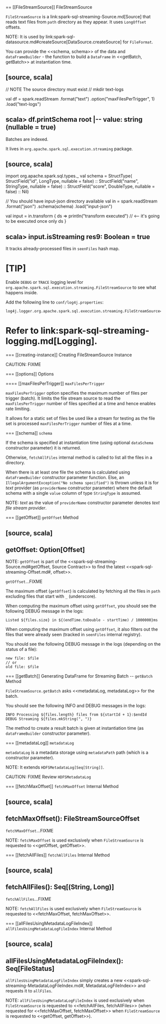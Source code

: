 == [[FileStreamSource]] FileStreamSource

`FileStreamSource` is a link:spark-sql-streaming-Source.md[Source] that reads text files from `path` directory as they appear. It uses `LongOffset` offsets.

NOTE: It is used by link:spark-sql-datasource.md#createSource[DataSource.createSource] for `FileFormat`.

You can provide the <<schema, schema>> of the data and `dataFrameBuilder` - the function to build a `DataFrame` in <<getBatch, getBatch>> at instantiation time.

[source, scala]
----
// NOTE The source directory must exist
// mkdir text-logs

val df = spark.readStream
  .format("text")
  .option("maxFilesPerTrigger", 1)
  .load("text-logs")

scala> df.printSchema
root
|-- value: string (nullable = true)
----

Batches are indexed.

It lives in `org.apache.spark.sql.execution.streaming` package.

[source, scala]
----
import org.apache.spark.sql.types._
val schema = StructType(
  StructField("id", LongType, nullable = false) ::
  StructField("name", StringType, nullable = false) ::
  StructField("score", DoubleType, nullable = false) :: Nil)

// You should have input-json directory available
val in = spark.readStream
  .format("json")
  .schema(schema)
  .load("input-json")

val input = in.transform { ds =>
  println("transform executed")  // <-- it's going to be executed once only
  ds
}

scala> input.isStreaming
res9: Boolean = true
----

It tracks already-processed files in `seenFiles` hash map.

[TIP]
====
Enable `DEBUG` or `TRACE` logging level for `org.apache.spark.sql.execution.streaming.FileStreamSource` to see what happens inside.

Add the following line to `conf/log4j.properties`:

```
log4j.logger.org.apache.spark.sql.execution.streaming.FileStreamSource=TRACE
```

Refer to link:spark-sql-streaming-logging.md[Logging].
====

=== [[creating-instance]] Creating FileStreamSource Instance

CAUTION: FIXME

=== [[options]] Options

==== [[maxFilesPerTrigger]] `maxFilesPerTrigger`

`maxFilesPerTrigger` option specifies the maximum number of files per trigger (batch). It limits the file stream source to read the `maxFilesPerTrigger` number of files specified at a time and hence enables rate limiting.

It allows for a static set of files be used like a stream for testing as the file set is processed `maxFilesPerTrigger` number of files at a time.

=== [[schema]] `schema`

If the schema is specified at instantiation time (using optional `dataSchema` constructor parameter) it is returned.

Otherwise, `fetchAllFiles` internal method is called to list all the files in a directory.

When there is at least one file the schema is calculated using `dataFrameBuilder` constructor parameter function. Else, an `IllegalArgumentException("No schema specified")` is thrown unless it is for *text* provider (as `providerName` constructor parameter) where the default schema with a single `value` column of type `StringType` is assumed.

NOTE: *text* as the value of `providerName` constructor parameter denotes *text file stream provider*.

=== [[getOffset]] `getOffset` Method

[source, scala]
----
getOffset: Option[Offset]
----

NOTE: `getOffset` is part of the <<spark-sql-streaming-Source.md#getOffset, Source Contract>> to find the latest <<spark-sql-streaming-Offset.md#, offset>>.

`getOffset`...FIXME

The maximum offset (`getOffset`) is calculated by fetching all the files in `path` excluding files that start with `_` (underscore).

When computing the maximum offset using `getOffset`, you should see the following DEBUG message in the logs:

```
Listed ${files.size} in ${(endTime.toDouble - startTime) / 1000000}ms
```

When computing the maximum offset using `getOffset`, it also filters out the files that were already seen (tracked in `seenFiles` internal registry).

You should see the following DEBUG message in the logs (depending on the status of a file):

```
new file: $file
// or
old file: $file
```

=== [[getBatch]] Generating DataFrame for Streaming Batch -- `getBatch` Method

`FileStreamSource.getBatch` asks <<metadataLog, metadataLog>> for the batch.

You should see the following INFO and DEBUG messages in the logs:

```
INFO Processing ${files.length} files from ${startId + 1}:$endId
DEBUG Streaming ${files.mkString(", ")}
```

The method to create a result batch is given at instantiation time (as `dataFrameBuilder` constructor parameter).

=== [[metadataLog]] `metadataLog`

`metadataLog` is a metadata storage using `metadataPath` path (which is a constructor parameter).

NOTE: It extends `HDFSMetadataLog[Seq[String]]`.

CAUTION: FIXME Review `HDFSMetadataLog`

=== [[fetchMaxOffset]] `fetchMaxOffset` Internal Method

[source, scala]
----
fetchMaxOffset(): FileStreamSourceOffset
----

`fetchMaxOffset`...FIXME

NOTE: `fetchMaxOffset` is used exclusively when `FileStreamSource` is requested to <<getOffset, getOffset>>.

=== [[fetchAllFiles]] `fetchAllFiles` Internal Method

[source, scala]
----
fetchAllFiles(): Seq[(String, Long)]
----

`fetchAllFiles`...FIXME

NOTE: `fetchAllFiles` is used exclusively when `FileStreamSource` is requested to <<fetchMaxOffset, fetchMaxOffset>>.

=== [[allFilesUsingMetadataLogFileIndex]] `allFilesUsingMetadataLogFileIndex` Internal Method

[source, scala]
----
allFilesUsingMetadataLogFileIndex(): Seq[FileStatus]
----

`allFilesUsingMetadataLogFileIndex` simply creates a new <<spark-sql-streaming-MetadataLogFileIndex.md#, MetadataLogFileIndex>> and requests it to `allFiles`.

NOTE: `allFilesUsingMetadataLogFileIndex` is used exclusively when `FileStreamSource` is requested to <<fetchAllFiles, fetchAllFiles>> (when requested for <<fetchMaxOffset, fetchMaxOffset>> when `FileStreamSource` is requested to <<getOffset, getOffset>>).

